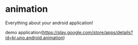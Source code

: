 # animation
Everything about your android application!

demo application(https://play.google.com/store/apps/details?id=kr.uno.android.animation)
